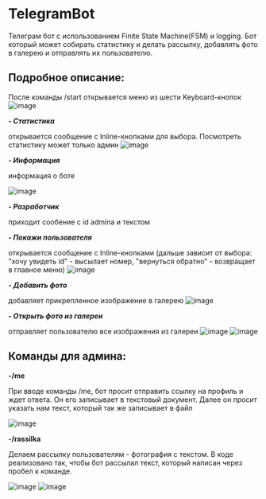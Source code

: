 # TelegramBot

Телеграм бот с использованием Finite State Machine(FSM) и logging. Бот который может собирать статистику и делать рассылку, добавлять фото в галерею и отправлять их пользователю.

## Подробное описание:
  После команды /start открывается меню из шести Keyboard-кнопок
  ![image](https://github.com/Nastassia2334/TelegramBot/assets/122525312/91390637-60da-426a-8148-975e06e50938)

***- Статистика***

  открывается сообщение с Inline-кнопками для выбора. Посмотреть статистику может только админ
    ![image](https://github.com/Nastassia2334/TelegramBot/assets/122525312/8ab92cc5-0ae0-48fd-840d-1baaf2d760d9)

***- Информация***

  информация о боте
  
  ![image](https://github.com/Nastassia2334/TelegramBot/assets/122525312/a7f158c2-5faf-4a34-826f-1ed6513f5b2a)

***- Разработчик***

приходит сообение с id admina и текстом
   
***- Покажи пользователя***

  открывается сообщение с Inline-кнопками (дальше зависит от выбора: "хочу увидеть id" - высылает номер, "вернуться обратно" - возвращает в главное меню)
    ![image](https://github.com/Nastassia2334/TelegramBot/assets/122525312/b2f6ec3c-7a7c-4537-9a73-3cab8e4577f3)
    
***- Добавить фото***

  добавляет прикрепленное изображение в галерею
    ![image](https://github.com/Nastassia2334/TelegramBot/assets/122525312/bcc55c43-f782-46f4-91f9-5555d1810d5f)

    
***- Открыть фото из галереи***

  отправляет пользователю все изображения из галереи
    ![image](https://github.com/Nastassia2334/TelegramBot/assets/122525312/e4f5952c-657e-4f35-af65-a95ad3657721)
    ![image](https://github.com/Nastassia2334/TelegramBot/assets/122525312/9e441b91-9b8e-4d3a-8f5d-03f215d7f44a)


 
    
## Команды для админа:

**-/me**

  При вводе команды /me, бот просит отправить ссылку на профиль и ждет ответа. Он его записывает в текстовый документ. Далее он просит указать нам текст, который так же записывает в файл 
  
  ![image](https://github.com/Nastassia2334/TelegramBot/assets/122525312/5a391708-8e75-4edf-b247-a88b275537fc)

**-/rassilka**

  Делаем рассылку пользователям - фотография с текстом. В коде реализовано так, чтобы бот рассылал текст, который написан через пробел к   команде. 
  
  ![image](https://github.com/Nastassia2334/TelegramBot/assets/122525312/a984366c-e771-48ac-bbf1-b85c5ec24d6a)
  ![image](https://github.com/Nastassia2334/TelegramBot/assets/122525312/1d4a77e8-3492-4a47-a5d8-4cde7ffbd44e)

